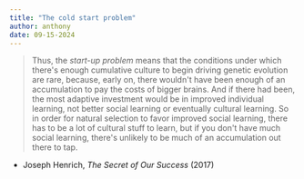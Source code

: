 ```yaml
---
title: "The cold start problem"
author: anthony
date: 09-15-2024
---
```



> Thus, the *start-up problem* means that the conditions under which there's enough cumulative culture to begin driving genetic evolution are rare, because, early on, there wouldn't have been enough of an accumulation to pay the costs of bigger brains. And if there had been, the most adaptive investment would be in improved individual learning, not better social learning or eventually cultural learning. So in order for natural selection to favor improved social learning, there has to be a lot of cultural stuff to learn, but if you don't have much social learning, there's unlikely to be much of an accumulation out there to tap. 

- Joseph Henrich, *The Secret of Our Success* (2017)